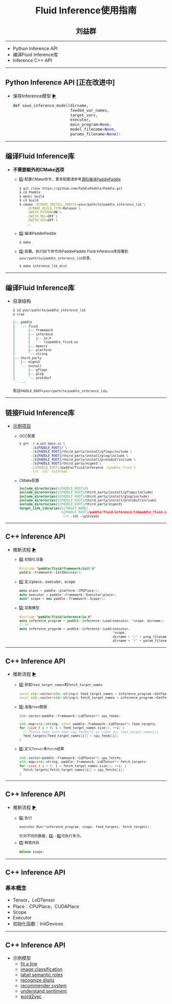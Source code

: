 <!-- $theme: default -->


<!-- $size: 16:9 -->

# <center>Fluid Inference使用指南

## <center>刘益群

---

<!-- page_number: true -->

- Python Inference API
- 编译Fluid Inference库
- Inference C++ API

---

## Python Inference API **[正在改进中]**
- 保存Inference模型 [:arrow_forward:](https://github.com/PaddlePaddle/Paddle/blob/develop/python/paddle/fluid/io.py#L295)
  ```python
  def save_inference_model(dirname,
                           feeded_var_names,
                           target_vars,
                           executor,
                           main_program=None,
                           model_filename=None,
                           params_filename=None):
  ```

---

## 编译Fluid Inference库

  - **不需要额外的CMake选项**<small>
    - :one: 配置CMake命令，更多配置请参考[源码编译PaddlePaddle](http://www.paddlepaddle.org/docs/develop/documentation/zh/build_and_install/build_from_source_cn.html)
      ```bash
      $ git clone https://github.com/PaddlePaddle/Paddle.git
      $ cd Paddle
      $ mkdir build
      $ cd build
      $ cmake -DCMAKE_INSTALL_PREFIX=your/path/to/paddle_inference_lib \
          -DCMAKE_BUILD_TYPE=Release \
          -DWITH_PYTHON=ON \
          -DWITH_MKL=OFF \
          -DWITH_GPU=OFF \
          ..
      ```
    - :two: 编译PaddlePaddle
      ```bash
      $ make
      ```
    - :three: 部署。执行如下命令将PaddlePaddle Fluid Inference库部署到`your/path/to/paddle_inference_lib`目录。
      ```bash
      $ make inference_lib_dist
      ```
  </small>

---

## 编译Fluid Inference库

- 目录结构<small>

  ```bash
  $ cd your/path/to/paddle_inference_lib
  $ tree
  .
  |-- paddle
  |   `-- fluid
  |       |-- framework
  |       |-- inference
  |       |   |-- io.h
  |       |   `-- libpaddle_fluid.so
  |       |-- memory
  |       |-- platform
  |       `-- string
  |-- third_party
  |   |-- eigen3
  |   `-- install
  |       |-- gflags
  |       |-- glog
  |       `-- protobuf
  `-- ...
  ```

  假设`PADDLE_ROOT=your/path/to/paddle_inference_lib`。
</small>

---

## 链接Fluid Inference库
- [示例项目](https://github.com/luotao1/fluid_inference_example.git)
  <small>
  - GCC配置
    ```bash
    $ g++ -o a.out main.cc \
          -I${PADDLE_ROOT}/ \
          -I${PADDLE_ROOT}/third_party/install/gflags/include \
          -I${PADDLE_ROOT}/third_party/install/glog/include \
          -I${PADDLE_ROOT}/third_party/install/protobuf/include \
          -I${PADDLE_ROOT}/third_party/eigen3 \
          -L{PADDLE_ROOT}/paddle/fluid/inference -lpaddle_fluid \
          -lrt -ldl -lpthread
    ```
  - CMake配置
    ```cmake
    include_directories(${PADDLE_ROOT}/)
    include_directories(${PADDLE_ROOT}/third_party/install/gflags/include)
    include_directories(${PADDLE_ROOT}/third_party/install/glog/include)
    include_directories(${PADDLE_ROOT}/third_party/install/protobuf/include)
    include_directories(${PADDLE_ROOT}/third_party/eigen3)
    target_link_libraries(${TARGET_NAME}
                          ${PADDLE_ROOT}/paddle/fluid/inference/libpaddle_fluid.so
                          -lrt -ldl -lpthread)
    ```
  </small>

---

## C++ Inference API

- 推断流程  [:arrow_forward:](https://github.com/PaddlePaddle/Paddle/blob/develop/paddle/fluid/inference/tests/test_helper.h#L91)
  <small>
  - :zero: 初始化设备
    ```cpp
    #include "paddle/fluid/framework/init.h"
    paddle::framework::InitDevices();
    ```
  - :one: 定义place，executor，scope
    ```cpp
    auto place = paddle::platform::CPUPlace();
    auto executor = paddle::framework::Executor(place);
    auto* scope = new paddle::framework::Scope();
    ```
  - :two: 加载模型
    ```cpp
    #include "paddle/fluid/inference/io.h"
    auto inference_program = paddle::inference::Load(executor, *scope, dirname);
    // or
    auto inference_program = paddle::inference::Load(executor,
                                                     *scope,
                                                     dirname + "/" + prog_filename,
                                                     dirname + "/" + param_filename);
    ```
  </small>
---

## C++ Inference API

- 推断流程  [:arrow_forward:](https://github.com/PaddlePaddle/Paddle/blob/develop/paddle/fluid/inference/tests/test_helper.h#L91)
  <small>

  - :three: 获取`feed_target_names`和`fetch_target_names`
    ```cpp
    const std::vector<std::string>& feed_target_names = inference_program->GetFeedTargetNames();
    const std::vector<std::string>& fetch_target_names = inference_program->GetFetchTargetNames();
    ```
  - :four: 准备`feed`数据
    ```cpp
    std::vector<paddle::framework::LoDTensor*> cpu_feeds;
    ...
    std::map<std::string, const paddle::framework::LoDTensor*> feed_targets;
    for (size_t i = 0; i < feed_target_names.size(); ++i) {
      // Please make sure that cpu_feeds[i] is right for feed_target_names[i]
      feed_targets[feed_target_names[i]] = cpu_feeds[i];
    }
    ```
  - :five: 定义`Tensor`来`fetch`结果
    ```cpp
    std::vector<paddle::framework::LoDTensor*> cpu_fetchs;
    std::map<std::string, paddle::framework::LoDTensor*> fetch_targets;
    for (size_t i = 0; i < fetch_target_names.size(); ++i) {
      fetch_targets[fetch_target_names[i]] = cpu_fetchs[i];
    }
    ```
  </small>

---

## C++ Inference API

- 推断流程  [:arrow_forward:](https://github.com/PaddlePaddle/Paddle/blob/develop/paddle/fluid/inference/tests/test_helper.h#L91)
  <small>

  - :six: 执行
    ```cpp
    executor.Run(*inference_program, scope, feed_targets, fetch_targets);
    ```
    针对不同的数据，:three: - :six:可执行多次。
  - :seven: 释放内存
    ```cpp
    delete scope;
    ```

  </small>

---

## C++ Inference API
### 基本概念
- Tensor，LoDTensor
- Place：CPUPlace，CUDAPlace
- Scope
- Executor
- 初始化函数：InitDevices

---

## C++ Inference API

- 示例模型
  - [fit a line](https://github.com/PaddlePaddle/Paddle/blob/develop/paddle/fluid/inference/tests/book/test_inference_fit_a_line.cc)
  - [image classification](https://github.com/PaddlePaddle/Paddle/blob/develop/paddle/fluid/inference/tests/book/test_inference_image_classification.cc)
  - [label semantic roles](https://github.com/PaddlePaddle/Paddle/blob/develop/paddle/fluid/inference/tests/book/test_inference_label_semantic_roles.cc)
  - [recognize digits](https://github.com/PaddlePaddle/Paddle/blob/develop/paddle/fluid/inference/tests/book/test_inference_recognize_digits.cc)
  - [recommender system](https://github.com/PaddlePaddle/Paddle/blob/develop/paddle/fluid/inference/tests/book/test_inference_recommender_system.cc)
  - [understand sentiment](https://github.com/PaddlePaddle/Paddle/blob/develop/paddle/fluid/inference/tests/book/test_inference_understand_sentiment.cc)
  - [word2vec](https://github.com/PaddlePaddle/Paddle/blob/develop/paddle/fluid/inference/tests/book/test_inference_word2vec.cc)